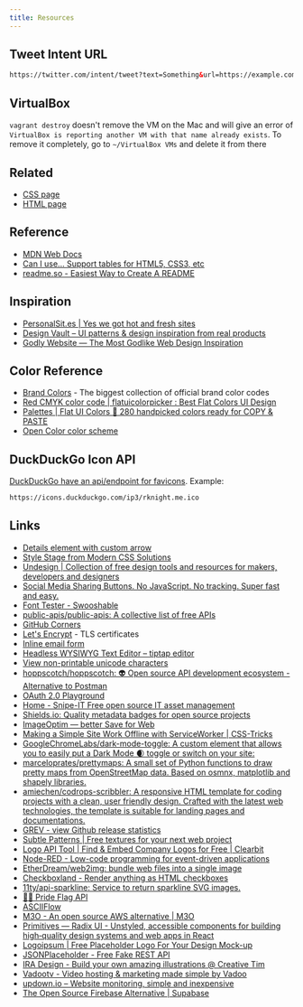 ```yaml
---
title: Resources
---
```


## Tweet Intent URL

```html
https://twitter.com/intent/tweet?text=Something&url=https://example.com
```

## VirtualBox

`vagrant destroy` doesn't remove the VM on the Mac and will give an error of `VirtualBox
is reporting another VM with that name already exists`. To remove it completely, go to `~/VirtualBox VMs` and delete it from there

## Related

- [CSS page](/webdev/css/)
- [HTML page](/webdev/html/)

## Reference

- [MDN Web Docs](https://developer.mozilla.org/en-US/)
- [Can I use... Support tables for HTML5, CSS3, etc](https://caniuse.com/)
- [readme.so - Easiest Way to Create A README](https://readme.so/)

## Inspiration

- [PersonalSit.es | Yes we got hot and fresh sites](https://personalsit.es/)
- [Design Vault – UI patterns & design inspiration from real products](https://designvault.io/)
- [Godly Website — The Most Godlike Web Design Inspiration](https://godly.website/)

## Color Reference

- [Brand Colors](https://brandcolors.net) - The biggest collection of official brand color codes
- [Red CMYK color code | flatuicolorpicker : Best Flat Colors UI Design](https://www.flatuicolorpicker.com/)
- [Palettes | Flat UI Colors 🎨 280 handpicked colors ready for COPY & PASTE](https://flatuicolors.com/)
- [Open Color color scheme](https://yeun.github.io/open-color/)

## DuckDuckGo Icon API

[DuckDuckGo have an api/endpoint for favicons](https://icons.duckduckgo.com/ip3/rknight.me.ico). Example:

```bash
https://icons.duckduckgo.com/ip3/rknight.me.ico
```

## Links

- [Details element with custom arrow](https://codepen.io/NielsVoogt/details/YbaNPd)
- [Style Stage from Modern CSS Solutions](https://stylestage.dev/)
- [Undesign | Collection of free design tools and resources for makers, developers and designers](https://undesign.learn.uno/)
- [Social Media Sharing Buttons. No JavaScript. No tracking. Super fast and easy.](https://sharingbuttons.io/)
- [Font Tester - Swooshable](https://swooshable.com/fonttester)
- [public-apis/public-apis: A collective list of free APIs](https://github.com/public-apis/public-apis)
- [GitHub Corners](https://tholman.com/github-corners/)
- [Let's Encrypt](https://letsencrypt.org/) - TLS certificates
- [Inline email form](https://daviddarnes.github.io/inline-email-form/)
- [Headless WYSIWYG Text Editor – tiptap editor](https://www.tiptap.dev/)
- [View non-printable unicode characters](https://www.soscisurvey.de/tools/view-chars.php)
- [hoppscotch/hoppscotch: 👽 Open source API development ecosystem - Alternative to Postman](https://github.com/hoppscotch/hoppscotch)
- [OAuth 2.0 Playground](https://www.oauth.com/playground/)
- [Home - Snipe-IT Free open source IT asset management](https://snipeitapp.com/)
- [Shields.io: Quality metadata badges for open source projects](https://shields.io/)
- [ImageOptim — better Save for Web](https://imageoptim.com/mac)
- [Making a Simple Site Work Offline with ServiceWorker | CSS-Tricks](https://css-tricks.com/serviceworker-for-offline/)
- [GoogleChromeLabs/dark-mode-toggle: A custom element that allows you to easily put a Dark Mode 🌒 toggle or switch on your site:](https://github.com/GoogleChromeLabs/dark-mode-toggle)
- [marceloprates/prettymaps: A small set of Python functions to draw pretty maps from OpenStreetMap data. Based on osmnx, matplotlib and shapely libraries.](https://github.com/marceloprates/prettymaps)
- [amiechen/codrops-scribbler: A responsive HTML template for coding projects with a clean, user friendly design. Crafted with the latest web technologies, the template is suitable for landing pages and documentations.](https://github.com/amiechen/codrops-scribbler)
- [GREV - view Github release statistics](https://hanadigital.github.io/grev/)
- [Subtle Patterns | Free textures for your next web project](https://www.toptal.com/designers/subtlepatterns/thumbnail-view/)
- [Logo API Tool | Find & Embed Company Logos for Free | Clearbit](https://clearbit.com/logo)
- [Node-RED - Low-code programming for event-driven applications](https://nodered.org/)
- [EtherDream/web2img: bundle web files into a single image](https://github.com/EtherDream/web2img)
- [Checkboxland - Render anything as HTML checkboxes](https://www.bryanbraun.com/checkboxland/#overview)
- [11ty/api-sparkline: Service to return sparkline SVG images.](https://github.com/11ty/api-sparkline)
- [🏳️‍🌈 Pride Flag API](https://pride.dev/)
- [ASCIIFlow](https://asciiflow.com/)
- [M3O - An open source AWS alternative | M3O](https://blog.m3o.com/2021/10/20/m3o-an-open-source-aws-alternative.html)
- [Primitives — Radix UI - Unstyled, accessible components for building high‑quality design systems and web apps in React](https://www.radix-ui.com/)
- [Logoipsum | Free Placeholder Logo For Your Design Mock-up](https://logoipsum.com/)
- [JSONPlaceholder - Free Fake REST API](https://jsonplaceholder.typicode.com/)
- [IRA Design - Build your own amazing illustrations @ Creative Tim](https://iradesign.io/)
- [Vadootv - Video hosting & marketing made simple by Vadoo](https://www.vadoo.tv/)
- [updown.io – Website monitoring, simple and inexpensive](https://updown.io/#pricing)
- [The Open Source Firebase Alternative | Supabase](https://supabase.com/)